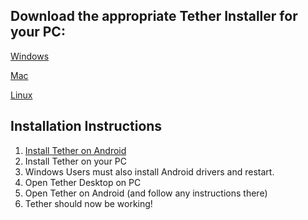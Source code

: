## Download the appropriate Tether Installer for your PC:

[Windows](http://download.clockworkmod.com/tether/TetherWindowsSetup.msi)

[Mac](http://download.clockworkmod.com/tether/tether-mac.zip)

[Linux](http://download.clockworkmod.com/tether/tether-linux.tgz)



## Installation Instructions

1. [Install Tether on Android](https://play.google.com/store/apps/details?id=com.koushikdutta.backup&hl=en)
2. Install Tether on your PC
3. Windows Users must also install Android drivers and restart.
4. Open Tether Desktop on PC
5. Open Tether on Android (and follow any instructions there)
6. Tether should now be working!